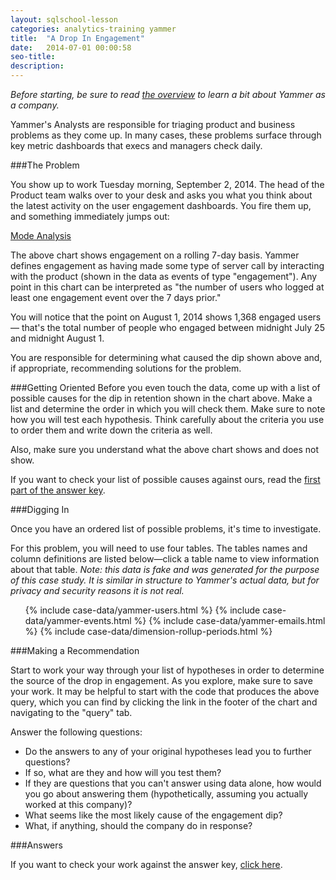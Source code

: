 ```yaml
---
layout: sqlschool-lesson
categories: analytics-training yammer
title:  "A Drop In Engagement"
date:   2014-07-01 00:00:58
seo-title: 
description: 
---
```


*Before starting, be sure to read [the overview](/analytics-training/yammer/yammer.html) to learn a bit about Yammer as a company.*

Yammer's Analysts are responsible for triaging product and business problems as they come up. In many cases, these problems surface through key metric dashboards that execs and managers check daily.

###The Problem

You show up to work Tuesday morning, September 2, 2014. The head of the Product team walks over to your desk and asks you what you think about the latest activity on the user engagement dashboards. You fire them up, and something immediately jumps out:

<a href="https://modeanalytics.com/tutorial/reports/f7aeca4599b7/embed" class="mode-embed">Mode Analysis</a><script src="https://modeanalytics.com/embed/embed.js"></script>

The above chart shows engagement on a rolling 7-day basis. Yammer defines engagement as having made some type of server call by interacting with the product (shown in the data as events of type "engagement"). Any point in this chart can be interpreted as "the number of users who logged at least one engagement event over the 7 days prior."

You will notice that the point on August 1, 2014 shows 1,368 engaged users — that's the total number of people who engaged between midnight July 25 and midnight August 1.

You are responsible for determining what caused the dip shown above and, if appropriate, recommending solutions for the problem.

###Getting Oriented
Before you even touch the data, come up with a list of possible causes for the dip in retention shown in the chart above. Make a list and determine the order in which you will check them. Make sure to note how you will test each hypothesis. Think carefully about the criteria you use to order them and write down the criteria as well.

Also, make sure you understand what the above chart shows and does not show.

If you want to check your list of possible causes against ours, read the [first part of the answer key](answers/a-drop-in-engagement-answers.html).

###Digging In

Once you have an ordered list of possible problems, it's time to investigate.

For this problem, you will need to use four tables. The tables names and column definitions are listed below&mdash;click a table name to view information about that table. *Note: this data is fake and was generated for the purpose of this case study. It is similar in structure to Yammer's actual data, but for privacy and security reasons it is not real.*

<div class="accordion">
  <ul>
    {% include case-data/yammer-users.html %}
    {% include case-data/yammer-events.html %}
    {% include case-data/yammer-emails.html %}
    {% include case-data/dimension-rollup-periods.html %}
  </ul>
</div>

###Making a Recommendation

Start to work your way through your list of hypotheses in order to determine the source of the drop in engagement. As you explore, make sure to save your work. It may be helpful to start with the code that produces the above query, which you can find by clicking the link in the footer of the chart and navigating to the "query" tab.

Answer the following questions:

* Do the answers to any of your original hypotheses lead you to further questions?
* If so, what are they and how will you test them?
* If they are questions that you can't answer using data alone, how would you go about answering them (hypothetically, assuming you actually worked at this company)?
* What seems like the most likely cause of the engagement dip?
* What, if anything, should the company do in response?

###Answers

If you want to check your work against the answer key, [click here](answers/a-drop-in-engagement-answers.html#solution).